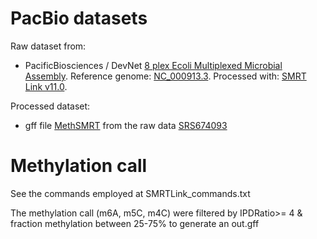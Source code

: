 # PacBio datasets
 
 Raw dataset from:
 -  PacificBiosciences / DevNet [8 plex Ecoli Multiplexed Microbial Assembly](https://github.com/PacificBiosciences/DevNet/wiki/8-plex-Ecoli-Multiplexed-Microbial-Assembly). Reference genome: [NC_000913.3](https://www.ncbi.nlm.nih.gov/nuccore/NC_000913.3). Processed with: [SMRT Link v11.0](https://downloads.pacbcloud.com/public/software/installers/smrtlink_11.0.0.146107.zip).

Processed dataset:
- gff file [MethSMRT](http://sysbio.gzzoc.com/download/Prokaryota/Ecoli.gff.tar.gz) from the raw data [SRS674093](https://www.ncbi.nlm.nih.gov/sra/?term=SRS674093)

# Methylation call

See the commands employed at SMRTLink_commands.txt

The methylation call (m6A, m5C, m4C) were filtered by IPDRatio>= 4 & fraction methylation between 25-75% to generate an out.gff
